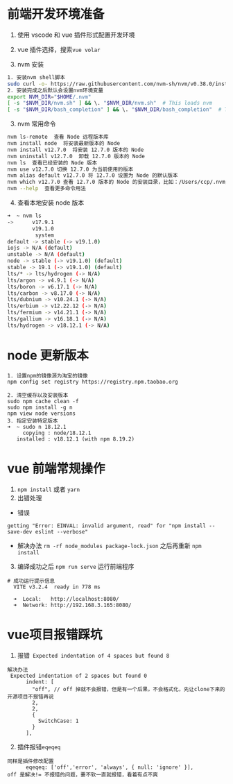 # 前端开发环境准备

1. 使用 vscode 和 vue 插件形式配置开发环境

2. vue 插件选择，搜索`vue volar`

3. nvm 安装

```bash
1. 安装nvm shell脚本
sudo curl -o- https://raw.githubusercontent.com/nvm-sh/nvm/v0.38.0/install.sh | bash
2. 安装完成之后默认会设置nvm环境变量
export NVM_DIR="$HOME/.nvm"
[ -s "$NVM_DIR/nvm.sh" ] && \. "$NVM_DIR/nvm.sh"  # This loads nvm
[ -s "$NVM_DIR/bash_completion" ] && \. "$NVM_DIR/bash_completion"  # This loads nvm bash_completion
```

3. nvm 常用命令

```bash
nvm ls-remote  查看 Node 远程版本库
nvm install node  将安装最新版本的 Node
nvm install v12.7.0  将安装 12.7.0 版本的 Node
nvm uninstall v12.7.0  卸载 12.7.0 版本的 Node
nvm ls  查看已经安装的 Node 版本
nvm use v12.7.0 切换 12.7.0 为当前使用的版本
nvm alias default v12.7.0 将 12.7.0 设置为 Node 的默认版本
nvm which v12.7.0 查看 12.7.0 版本的 Node 的安装目录，比如：/Users/ccp/.nvm/versions/node/v12.7.0/bin/node
nvm --help  查看更多命令用法
```

4. 查看本地安装 node 版本

```bash
➜  ~ nvm ls
->      v17.9.1
        v19.1.0
         system
default -> stable (-> v19.1.0)
iojs -> N/A (default)
unstable -> N/A (default)
node -> stable (-> v19.1.0) (default)
stable -> 19.1 (-> v19.1.0) (default)
lts/* -> lts/hydrogen (-> N/A)
lts/argon -> v4.9.1 (-> N/A)
lts/boron -> v6.17.1 (-> N/A)
lts/carbon -> v8.17.0 (-> N/A)
lts/dubnium -> v10.24.1 (-> N/A)
lts/erbium -> v12.22.12 (-> N/A)
lts/fermium -> v14.21.1 (-> N/A)
lts/gallium -> v16.18.1 (-> N/A)
lts/hydrogen -> v18.12.1 (-> N/A)
```

# node 更新版本

```shell
1. 设置npm的镜像源为淘宝的镜像
npm config set registry https://registry.npm.taobao.org

2. 清空缓存以及安装版本
sudo npm cache clean -f
sudo npm install -g n
npm view node versions
3. 指定安装特定版本
➜  ~ sudo n 18.12.1
     copying : node/18.12.1
   installed : v18.12.1 (with npm 8.19.2)
```

# vue 前端常规操作

1. `npm install` 或者 `yarn`
2. 出错处理

- 错误

```error
getting "Error: EINVAL: invalid argument, read" for "npm install --save-dev eslint --verbose"
```

- 解决办法 `rm -rf node_modules package-lock.json` 之后再重新 `npm install`

3. 编译成功之后 `npm run serve` 运行前端程序

```shell
# 成功运行提示信息
  VITE v3.2.4  ready in 778 ms

  ➜  Local:   http://localhost:8080/
  ➜  Network: http://192.168.3.165:8080/
```

# vue项目报错踩坑
1. 报错` Expected indentation of 4 spaces but found 8`
```text
解决办法
 Expected indentation of 2 spaces but found 0
      indent: [
        "off", // off 掉就不会报错，但是有一个后果，不会格式化，先让clone下来的开源项目不报错再说
        2,
        2,
        {
          SwitchCase: 1
        }
      ],
```
2. 插件报错`eqeqeq `
```text
同样是插件修改配置
      eqeqeq: ['off','error', 'always', { null: 'ignore' }],
off 是解决!= 不报错的问题，要不软一直就报错，看着有点不爽
```
